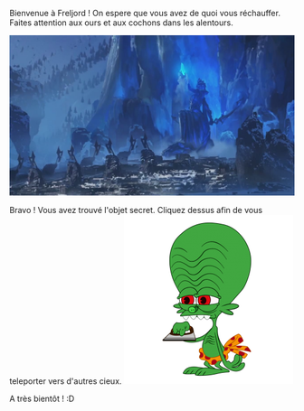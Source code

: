 Bienvenue à Freljord ! 
On espere que vous avez de quoi vous réchauffer.
Faites attention aux ours et aux cochons dans les alentours.

![Freljord](/images/freljord.jpg)


Bravo ! Vous avez trouvé l'objet secret. Cliquez dessus afin de vous teleporter vers d'autres cieux.
[![SecretObject](/images/objet-secret.png)](https://github.com/osamaemam-git/Labyrinthe---OVVC/blob/main/index.md)





A très bientôt ! :D

